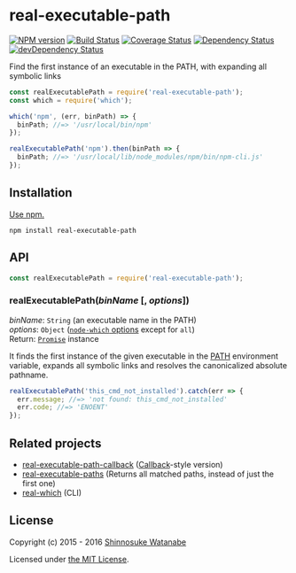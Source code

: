 # real-executable-path

[![NPM version](https://img.shields.io/npm/v/real-executable-path.svg)](https://www.npmjs.com/package/real-executable-path)
[![Build Status](https://travis-ci.org/shinnn/real-executable-path.svg?branch=master)](https://travis-ci.org/shinnn/real-executable-path)
[![Coverage Status](https://img.shields.io/coveralls/shinnn/real-executable-path.svg)](https://coveralls.io/github/shinnn/real-executable-path)
[![Dependency Status](https://david-dm.org/shinnn/real-executable-path.svg)](https://david-dm.org/shinnn/real-executable-path)
[![devDependency Status](https://david-dm.org/shinnn/real-executable-path/dev-status.svg)](https://david-dm.org/shinnn/real-executable-path#info=devDependencies)

Find the first instance of an executable in the PATH, with expanding all symbolic links

```javascript
const realExecutablePath = require('real-executable-path');
const which = require('which');

which('npm', (err, binPath) => {
  binPath; //=> '/usr/local/bin/npm'
});

realExecutablePath('npm').then(binPath => {
  binPath; //=> '/usr/local/lib/node_modules/npm/bin/npm-cli.js'
});
```

## Installation

[Use npm.](https://docs.npmjs.com/cli/install)

```
npm install real-executable-path
```

## API

```javascript
const realExecutablePath = require('real-executable-path');
```

### realExecutablePath(*binName* [, *options*])

*binName*: `String` (an executable name in the PATH)  
*options*: `Object` ([`node-which` options](https://github.com/npm/node-which#options) except for `all`)  
Return: [`Promise`](http://www.ecma-international.org/ecma-262/6.0/#sec-promise-constructor) instance

It finds the first instance of the given executable in the [PATH](http://pubs.opengroup.org/onlinepubs/000095399/basedefs/xbd_chap08.html#tag_08_03) environment variable, expands all symbolic links and resolves the canonicalized absolute pathname.

```javascript
realExecutablePath('this_cmd_not_installed').catch(err => {
  err.message; //=> 'not found: this_cmd_not_installed'
  err.code; //=> 'ENOENT'
});
```

## Related projects

* [real-executable-path-callback](https://github.com/shinnn/real-executable-path-callback) ([Callback](http://thenodeway.io/posts/understanding-error-first-callbacks/)-style version)
* [real-executable-paths](https://github.com/shinnn/real-executable-paths) (Returns all matched paths, instead of just the first one)
* [real-which](https://github.com/shinnn/real-which) (CLI)

## License

Copyright (c) 2015 - 2016 [Shinnosuke Watanabe](https://github.com/shinnn)

Licensed under [the MIT License](./LICENSE).
